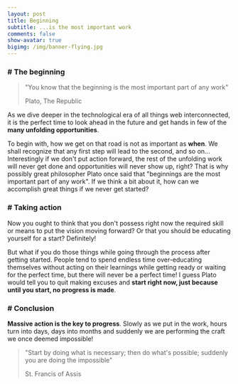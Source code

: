 ```yaml
---
layout: post
title: Beginning
subtitle: ...is the most important work
comments: false
show-avatar: true
bigimg: /img/banner-flying.jpg
---
```


### # The beginning

>"You know that the beginning is the most important part of any work"
>
>Plato, The Republic

As we dive deeper in the technological era of all things web interconnected, it is the perfect time to look ahead in the future and get hands in few of the **many unfolding opportunities**.

To begin with, how we get on that road is not as important as **when**.  We shall recognize that any first step will lead to the second, and so on... Interestingly if we don't put action forward, the rest of the unfolding work will never get done and opportunities will never show up, right? That is why possibly great philosopher Plato once said that "beginnings are the most important part of any work".
If we think a bit about it, how can we accomplish great things if we never get started?

### # Taking action

Now you ought to think that you don't possess right now the required skill or means to put the vision moving forward? Or that you should be educating yourself for a start? Definitely! 

But what if you do those things while going through the process after getting started. People tend to spend endless time over-educating themselves without acting on their learnings while getting ready or waiting for the perfect time, but there will never be a perfect time! I guess Plato would tell you to quit making excuses and **start right now, just because until you start, no progress is made**. 

### # Conclusion

**Massive action is the key to progress**. Slowly as we put in the work, hours turn into days, days into months and suddenly we are performing the craft we once deemed impossible!

>"Start by doing what is necessary; then do what's possible; suddenly you are doing the impossible"
>
>St. Francis of Assis
